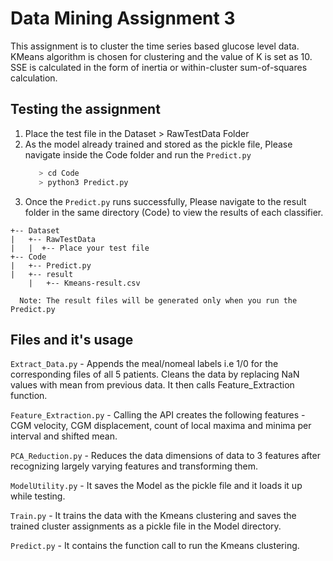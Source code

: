 # Data Mining Assignment 3

This assignment is to cluster the time series based glucose level data. KMeans algorithm is chosen for clustering and the value of K is set as 10. SSE is calculated in the form of inertia or within-cluster sum-of-squares calculation.

## Testing the assignment

  1. Place the test file in the Dataset > RawTestData Folder
  2. As the model already trained and stored as the pickle file, Please navigate
     inside the Code folder and run the `Predict.py`
     ```bash
        > cd Code
        > python3 Predict.py
     ```
  3. Once the `Predict.py` runs successfully, Please navigate to the result folder
   in the same directory (Code) to view the results of each classifier.

    +-- Dataset
    |   +-- RawTestData
    |   |  +-- Place your test file
    +-- Code
    |   +-- Predict.py
    |   +-- result
        |   +-- Kmeans-result.csv

  ```
    Note: The result files will be generated only when you run the Predict.py
  ```
## Files and it's usage

`Extract_Data.py` - Appends the meal/nomeal labels i.e 1/0 for the corresponding
                  files of all 5 patients. Cleans the data by replacing NaN values
                  with mean from previous data. It then calls Feature_Extraction
                  function.

`Feature_Extraction.py` - Calling the API creates the following features -CGM velocity,
                        CGM displacement, count of local maxima and minima per interval
                        and shifted mean.

`PCA_Reduction.py` -  Reduces the data dimensions of data to 3 features after recognizing
                    largely varying features and transforming them.

`ModelUtility.py` -  It saves the Model as the pickle file and it loads it up while
                   testing.

`Train.py` -  It trains the data with the Kmeans clustering and saves the trained cluster assignments
            as a pickle file in the Model directory.

`Predict.py` -  It contains the function call to run the Kmeans clustering.
              

